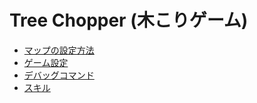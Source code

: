 # Tree Chopper (木こりゲーム)

* [マップの設定方法](/treechopper/configuring-map)
* [ゲーム設定](/treechopper/game-settings)
* [デバッグコマンド](/treechopper/debug-commands)
* [スキル](/treechopper/skills)
